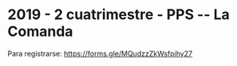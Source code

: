 <h1>
2019 - 2 cuatrimestre - PPS -- La Comanda
</h1>


Para registrarse: https://forms.gle/MQudzzZkWsfpihy27

